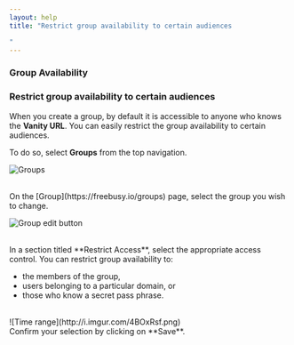 ```yaml
---
layout: help
title: "Restrict group availability to certain audiences

"
---
```



### **Group Availability**

### Restrict group availability to certain audiences

When you create a group, by default it is accessible to anyone who knows the **Vanity URL**.
You can easily restrict the group availability to certain audiences.

To do so, select **Groups** from the top navigation.

![Groups](http://i.imgur.com/vlHHqHe.png)

<br>
On the [Group](https://freebusy.io/groups) page, select the group you wish to change.

![Group edit button](http://i.imgur.com/8A2PSmr.png)

<br>
In a section titled **Restrict Access**, select the appropriate access control.
You can restrict group availability to:

- the members of the group, 
- users belonging to a particular domain, or
- those who know a secret pass phrase.

<br>
![Time range](http://i.imgur.com/4BOxRsf.png)

<br>
Confirm your selection by clicking on **Save**.